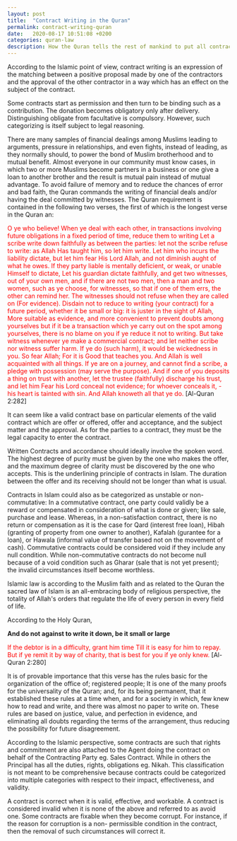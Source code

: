 ```yaml
---
layout: post
title:  "Contract Writing in the Quran"
permalink: contract-writing-quran
date:   2020-08-17 10:51:08 +0200
categories: quran-law
description: How the Quran tells the rest of mankind to put all contracts into writing.
---
```


According to the Islamic point of view, contract writing is an expression of the matching between a positive proposal made by one of the contractors and the approval of the other contractor in a way which has an effect on the subject of the contract.

Some contracts start as permission and then turn to be binding such as a contribution. The donation becomes obligatory only after delivery.
Distinguishing obligate from facultative is compulsory. However, such categorizing is itself subject to legal reasoning.

There are many samples of financial dealings among Muslims leading to arguments, pressure in relationships, and even fights, instead of leading, as they normally should, to power the bond of Muslim brotherhood and to mutual benefit. Almost everyone in our community must know cases, in which two or more Muslims become partners in a business or one give a loan to another brother and the result is mutual pain instead of mutual advantage. To avoid failure of memory and to reduce the chances of error and bad faith, the Quran commands the writing of financial deals and/or having the deal committed by witnesses. The Quran requirement is contained in the following two verses, the first of which is the longest verse in the Quran an:

<span style="color:red;">O ye who believe! When ye deal with each other, in transactions involving future obligations in a fixed period of time, reduce them to writing Let a scribe write down faithfully as between the parties: let not the scribe refuse to write: as Allah Has taught him, so let him write. Let him who incurs the liability dictate, but let him fear His Lord Allah, and not diminish aught of what he owes. If they party liable is mentally deficient, or weak, or unable Himself to dictate, Let his guardian dictate faithfully, and get two witnesses, out of your own men, and if there are not two men, then a man and two women, such as ye choose, for witnesses, so that if one of them errs, the other can remind her. The witnesses should not refuse when they are called on (For evidence). Disdain not to reduce to writing (your contract) for a future period, whether it be small or big: it is juster in the sight of Allah, More suitable as evidence, and more convenient to prevent doubts among yourselves but if it be a transaction which ye carry out on the spot among yourselves, there is no blame on you if ye reduce it not to writing. But take witness whenever ye make a commercial contract; and let neither scribe nor witness suffer harm. If ye do (such harm), it would be wickedness in you. So fear Allah; For it is Good that teaches you. And Allah is well acquainted with all things. If ye are on a journey, and cannot find a scribe, a pledge with possession (may serve the purpose). And if one of you deposits a thing on trust with another, let the trustee (faithfully) discharge his trust, and let him Fear his Lord conceal not evidence; for whoever conceals it, - his heart is tainted with sin. And Allah knoweth all that ye do.</span> [Al-Quran 2:282]

It can seem like a valid contract base on particular elements of the valid contract which are offer or offered, offer and acceptance, and the subject matter and the approval. As for the parties to a contract, they must be the legal capacity to enter the contract.

Written Contracts and accordance should ideally involve the spoken word. The highest degree of purity must be given by the one who makes the offer, and the maximum degree of clarity must be discovered by the one who accepts. This is the underlining principle of contracts in Islam. The duration between the offer and its receiving should not be longer than what is usual.

Contracts in Islam could also as be categorized as unstable or non-commutative: In a commutative contract, one party could validly be a reward or compensated in consideration of what is done or given; like sale, purchase and lease. Whereas, in a non-satisfaction contract, there is no return or compensation as it is the case for Qard (interest free loan), Hibah (granting of property from one owner to another), Kafalah (gurantee for a loan), or Hawala (informal value of transfer based not on the movement of cash). Commutative contracts could be considered void if they include any null condition. While non-commutative contracts do not become null because of a void condition such as Gharar (sale that is not yet present); the invalid circumstances itself become worthless.

Islamic law is according to the Muslim faith and as related to the Quran the sacred law of Islam is an all-embracing body of religious perspective, the totality of Allah's orders that regulate the life of every person in every field of life.

According to the Holy Quran,

**And do not against to write it down, be it small or large**

<span style="color:red;">If the debtor is in a difficulty, grant him time Till it is easy for him to repay. But if ye remit it by way of charity, that is best for you if ye only knew.</span> [Al-Quran 2:280]

It is of provable importance that this verse has the rules basic for the organization of the office of; registered people; It is one of the many proofs for the universality of the Quran; and, for its being permanent, that it established these rules at a time when, and for a society in which, few knew how to read and write, and there was almost no paper to write on. These rules are based on justice, value, and perfection in evidence, and eliminating all doubts regarding the terms of the arrangement, thus reducing the possibility for future disagreement.

According to the Islamic perspective, some contracts are such that rights and commitment are also attached to the Agent doing the contract on behalf of the Contracting Party eg. Sales Contract. While in others the Principal has all the duties, rights, obligations eg. Nikah.
This classification is not meant to be comprehensive because contracts could be categorized into multiple categories with respect to their impact, effectiveness, and validity.

A contract is correct when it is valid, effective, and workable. A contract is considered invalid when it is none of the above and referred to as avoid one. Some contracts are fixable when they become corrupt. For instance, if the reason for corruption is a non- permissible condition in the contract, then the removal of such circumstances will correct it.
